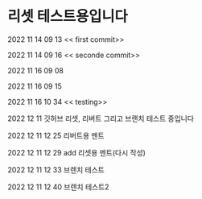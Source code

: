 # 리셋 테스트용입니다

2022 11 14 09 13 << first commit>>

2022 11 14 09 16 << seconde commit>>

2022 11 16 09 08

2022 11 16 09 15

2022 11 16 10 34 << testing>>

2022 12 11 깃허브 리셋, 리버트 그리고 브랜치 테스트 중입니다

2022 12 11 12 25 리버트용 멘트

2022 12 11 12 29 add 리셋용 멘트(다시 작성)

2022 12 11 12 33 브렌치 테스트

2022 12 11 12 40 브렌치 테스트2
